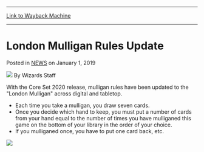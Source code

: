 
---
[Link to Wayback Machine](https://web.archive.org/web/20211130155831/https://magic.wizards.com/en/articles/archive/london-mulligan-rules-update-2019-01-01)

[_metadata_:author]:- "Wizards Staff"
[_metadata_:description]:- "With the Core Set 2020 release, mulligan rules have been updated to the `London Mulligan` across digital and tabletop. Each time you take a mulligan, you draw seven cards. Once you decide which hand to keep, you must put a number of cards from your hand equal to the number of times you have mulliganed this game on the bottom of your library in the order of your choice. If you"
[_metadata_:generator]:- "Drupal 7 (http://drupal.org)"
[_metadata_:node]:- "1472221"
[_metadata_:publish_date]:- "2019-01-01"
[_metadata_:source]:- "div-main-content"
[_metadata_:title]:- "London Mulligan Rules Update"
[_metadata_:wayback_capture_timestamp]:- "2021-11-30 15:58:31"
[_metadata_:wayback_raw_url]:- "https://web.archive.org/web/20211130155831id_/https://magic.wizards.com/en/articles/archive/london-mulligan-rules-update-2019-01-01"
[_metadata_:wayback_url]:- "https://magic.wizards.com/en/articles/archive/london-mulligan-rules-update-2019-01-01"
---


London Mulligan Rules Update
============================



 Posted in [NEWS](/en/articles)
 on January 1, 2019 






![](https://media.magic.wizards.com/styles/auth_small/public/generic-avatar-150_380.png)
By Wizards Staff











With the Core Set 2020 release, mulligan rules have been updated to the "London Mulligan" across digital and tabletop.


* Each time you take a mulligan, you draw seven cards.
* Once you decide which hand to keep, you must put a number of cards from your hand equal to the number of times you have mulliganed this game on the bottom of your library in the order of your choice.
* If you mulliganed once, you have to put one card back, etc.

![](https://media.wizards.com/2019/images/daily/MD20190627_Mull.jpg)







